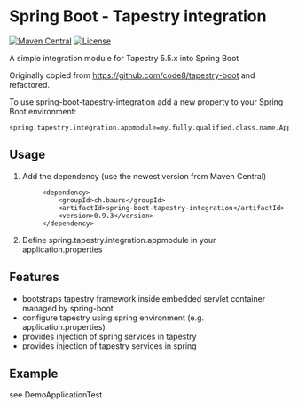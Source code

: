 # Spring Boot - Tapestry integration

[![Maven Central](https://maven-badges.herokuapp.com/maven-central/ch.baurs/spring-boot-tapestry-integration/badge.svg?subject=Maven%20Central)](https://maven-badges.herokuapp.com/maven-central/ch.baurs/spring-boot-tapestry-integration/)
[![License](https://img.shields.io/github/license/sniffertine/spring-boot-tapestry-integration.svg?color=blue&label=License)]()

A simple integration module for Tapestry 5.5.x into Spring Boot

Originally copied from <https://github.com/code8/tapestry-boot> and refactored.

To use spring-boot-tapestry-integration add a new property to your Spring Boot environment:
```
spring.tapestry.integration.appmodule=my.fully.qualified.class.name.AppModule
```


## Usage

1. Add the dependency (use the newest version from Maven Central)

            <dependency>
                <groupId>ch.baurs</groupId>
                <artifactId>spring-boot-tapestry-integration</artifactId>
                <version>0.9.3</version>
            </dependency>

2. Define spring.tapestry.integration.appmodule in your application.properties

## Features
 - bootstraps tapestry framework inside embedded servlet container managed by spring-boot
 - configure tapestry using spring environment (e.g. application.properties)
 - provides injection of spring services in tapestry
 - provides injection of tapestry services in spring

## Example 
see DemoApplicationTest


